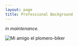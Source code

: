```yaml
---
layout: page
title: Professional Background
---
```


*in maintenance.*

![Mi amigo el plomero-biker](./assets/img/LuisGabriel.PNG)